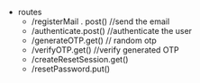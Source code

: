 - routes
	- /registerMail . post() //send the email
	- /authenticate.post() //authenticate the user
	- /generateOTP.get() // random otp
	- /verifyOTP.get() //verify generated OTP
	- /createResetSession.get()
	- /resetPassword.put()